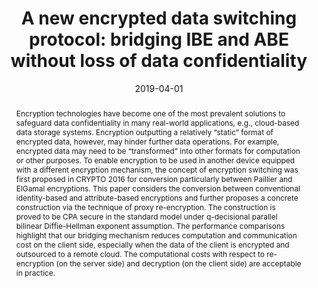---
title: "A new encrypted data switching protocol: bridging IBE and ABE without loss of data confidentiality"
abstract: "Encryption technologies have become one of the most prevalent solutions to safeguard data confidentiality in many real-world applications, e.g., cloud-based data storage systems. Encryption outputting a relatively “static” format of encrypted data, however, may hinder further data operations. For example, encrypted data may need to be “transformed” into other formats for computation or other purposes. To enable encryption to be used in another device equipped with a different encryption mechanism, the concept of encryption switching was first proposed in CRYPTO 2016 for conversion particularly between Paillier and ElGamal encryptions. This paper considers the conversion between conventional identity-based and attribute-based encryptions and further proposes a concrete construction via the technique of proxy re-encryption. The construction is proved to be CPA secure in the standard model under q-decisional parallel bilinear Diffie-Hellman exponent assumption. The performance comparisons highlight that our bridging mechanism reduces computation and communication cost on the client side, especially when the data of the client is encrypted and outsourced to a remote cloud. The computational costs with respect to re-encryption (on the server side) and decryption (on the client side) are acceptable in practice."
collection: publications
permalink: /publication/he2019new
date: 2019-04-01
venue: 'IEEE Access'
paperurl: '/files/pdf/papers/he2019new.pdf'
link: 'https://ieeexplore.ieee.org/document/8678912'
citation: 'Kai He, Yijun Mao, Jianting Ning, Kaitai Liang, Xinyi Huang, Emmanouil Panaousis, George Loukas (2019). 
	&quot;Automated cyber and privacy risk management toolkit.&quot;
	<i>IEEE Access</i>, 7, 50658-50668. 
	<span style="color:#2979ab;">(JCR 2019: 3.745, CiteScore 2019: 3.9)</span>'
---